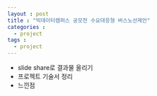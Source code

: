 ```yaml
---
layout : post
title : "빅데이터캠퍼스 공모전 수요대응형 버스노선제안"
categories : 
  - project
tags :
  - project
---
```


- slide share로 결과물 올리기
- 프로젝트 기술서 정리
- 느낀점 
